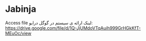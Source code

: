 # Jabinja
Access file
لینک ارائه ی سیستم در گوگل درایو:
https://drive.google.com/file/d/1Q-JjUMdoVTqAuih999GrHGkKfT-MEuOc/view
